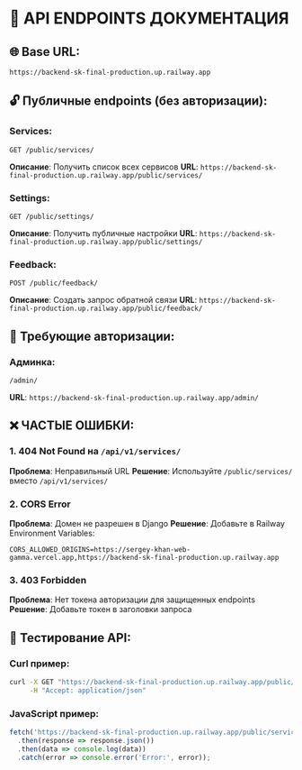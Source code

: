 # 📡 API ENDPOINTS ДОКУМЕНТАЦИЯ

## 🌐 Base URL:
`https://backend-sk-final-production.up.railway.app`

## 🔓 Публичные endpoints (без авторизации):

### Services:
```
GET /public/services/
```
**Описание**: Получить список всех сервисов
**URL**: `https://backend-sk-final-production.up.railway.app/public/services/`

### Settings:
```
GET /public/settings/
```
**Описание**: Получить публичные настройки
**URL**: `https://backend-sk-final-production.up.railway.app/public/settings/`

### Feedback:
```
POST /public/feedback/
```
**Описание**: Создать запрос обратной связи
**URL**: `https://backend-sk-final-production.up.railway.app/public/feedback/`

## 🔐 Требующие авторизации:

### Админка:
```
/admin/
```
**URL**: `https://backend-sk-final-production.up.railway.app/admin/`

## ❌ ЧАСТЫЕ ОШИБКИ:

### 1. 404 Not Found на `/api/v1/services/`
**Проблема**: Неправильный URL
**Решение**: Используйте `/public/services/` вместо `/api/v1/services/`

### 2. CORS Error
**Проблема**: Домен не разрешен в Django
**Решение**: Добавьте в Railway Environment Variables:
```
CORS_ALLOWED_ORIGINS=https://sergey-khan-web-gamma.vercel.app,https://backend-sk-final-production.up.railway.app
```

### 3. 403 Forbidden
**Проблема**: Нет токена авторизации для защищенных endpoints
**Решение**: Добавьте токен в заголовки запроса

## 🔧 Тестирование API:

### Curl пример:
```bash
curl -X GET "https://backend-sk-final-production.up.railway.app/public/services/" \
     -H "Accept: application/json"
```

### JavaScript пример:
```javascript
fetch('https://backend-sk-final-production.up.railway.app/public/services/')
  .then(response => response.json())
  .then(data => console.log(data))
  .catch(error => console.error('Error:', error));
```

